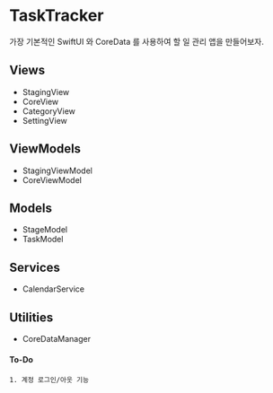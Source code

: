 #  TaskTracker
가장 기본적인 SwiftUI 와 CoreData 를 사용하여 할 일 관리 앱을 만들어보자.

## Views
* StagingView
* CoreView
* CategoryView
* SettingView

## ViewModels
* StagingViewModel
* CoreViewModel

## Models
* StageModel
* TaskModel

## Services
* CalendarService

## Utilities
* CoreDataManager


#### To-Do
    1. 계정 로그인/아웃 기능
